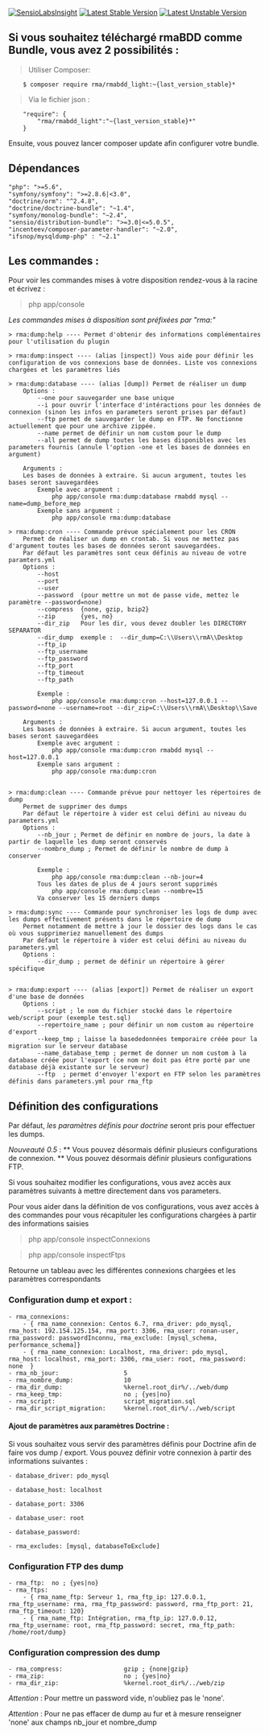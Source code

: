 [![SensioLabsInsight](https://insight.sensiolabs.com/projects/b32f2cd1-f941-4327-b1b5-21960d5bbebe/small.png)](https://insight.sensiolabs.com/projects/b32f2cd1-f941-4327-b1b5-21960d5bbebe) [![Latest Stable Version](https://poser.pugx.org/rma/rmabdd_light/v/stable)](https://packagist.org/packages/rma/rmabdd_light) [![Latest Unstable Version](https://poser.pugx.org/rma/rmabdd_light/v/unstable)](https://packagist.org/packages/rma/rmabdd_light)

## Si vous souhaitez téléchargé rmaBDD comme Bundle, vous avez 2 possibilités :

> Utiliser Composer:
```
    $ composer require rma/rmabdd_light:~{last_version_stable}*
```

> Via le fichier json :
```
    "require": {
        "rma/rmabdd_light":"~{last_version_stable}*"
    }
```

Ensuite, vous pouvez lancer composer update afin configurer votre bundle.

## Dépendances
    "php": ">=5.6",
    "symfony/symfony": ">=2.8.6|<3.0",
    "doctrine/orm": "^2.4.8",
    "doctrine/doctrine-bundle": "~1.4",
    "symfony/monolog-bundle": "~2.4",
    "sensio/distribution-bundle": ">=3.0|<=5.0.5",
    "incenteev/composer-parameter-handler": "~2.0",
    "ifsnop/mysqldump-php" : "~2.1"

## Les commandes :

Pour voir les commandes mises à votre disposition rendez-vous à la racine et écrivez :
    
> php app/console 

*Les commandes mises à disposition sont préfixées par "rma:"*
    
    > rma:dump:help ---- Permet d'obtenir des informations complémentaires pour l'utilisation du plugin

    > rma:dump:inspect ---- (alias [inspect]) Vous aide pour définir les configuration de vos connexions base de données. Liste vos connexions chargées et les paramètres liés

    > rma:dump:database ---- (alias [dump]) Permet de réaliser un dump 
        Options :
            --one pour sauvegarder une base unique
            --i pour ouvrir l'interface d'intéractions pour les données de connexion (sinon les infos en parameters seront prises par défaut)
            --ftp permet de sauvegarder le dump en FTP. Ne fonctionne actuellement que pour une archive zippée. 
            --name permet de définir un nom custom pour le dump
            --all permet de dump toutes les bases disponibles avec les parameters fournis (annule l'option -one et les bases de données en argument)
            
        Arguments :
        Les bases de données à extraire. Si aucun argument, toutes les bases seront sauvegardées
            Exemple avec argument : 
                php app/console rma:dump:database rmabdd mysql --name=dump_before_mep
            Exemple sans argument : 
                php app/console rma:dump:database

    > rma:dump:cron ---- Commande prévue spécialement pour les CRON
        Permet de réaliser un dump en crontab. Si vous ne mettez pas d'argument toutes les bases de données seront sauvegardées.
        Par défaut les paramètres sont ceux définis au niveau de votre paramters.yml
        Options : 
            --host
            --port
            --user
            --password  (pour mettre un mot de passe vide, mettez le paramètre --password=none)
            --compress  {none, gzip, bzip2}
            --zip       {yes, no}
            --dir_zip   Pour les dir, vous devez doubler les DIRECTORY SEPARATOR 
            --dir_dump  exemple :  --dir_dump=C:\\Users\\rmA\\Desktop
            --ftp_ip 
            --ftp_username
            --ftp_password
            --ftp_port
            --ftp_timeout
            --ftp_path

            Exemple :
                php app/console rma:dump:cron --host=127.0.0.1 --password=none --username=root --dir_zip=C:\\Users\\rmA\\Desktop\\Save

        Arguments :
        Les bases de données à extraire. Si aucun argument, toutes les bases seront sauvegardées
            Exemple avec argument : 
                php app/console rma:dump:cron rmabdd mysql --host=127.0.0.1
            Exemple sans argument : 
                php app/console rma:dump:cron 


    > rma:dump:clean ---- Commande prévue pour nettoyer les répertoires de dump
        Permet de supprimer des dumps
        Par défaut le répertoire à vider est celui défini au niveau du parameters.yml
        Options : 
            --nb_jour ; Permet de définir en nombre de jours, la date à partir de laquelle les dump seront conservés
            --nombre_dump ; Permet de définir le nombre de dump à conserver

            Exemple :
                php app/console rma:dump:clean --nb-jour=4 
            Tous les dates de plus de 4 jours seront supprimés
                php app/console rma:dump:clean --nombre=15
            Va conserver les 15 derniers dumps 

    > rma:dump:sync ---- Commande pour synchroniser les logs de dump avec les dumps effectivement présents dans le répertoire de dump
        Permet notamment de mettre à jour le dossier des logs dans le cas où vous supprimeriez manuellement des dumps
        Par défaut le répertoire à vider est celui défini au niveau du parameters.yml
        Options :
            --dir_dump ; permet de définir un répertoire à gérer spécifique 


    > rma:dump:export ---- (alias [export]) Permet de réaliser un export d'une base de données 
        Options :
            --script ; le nom du fichier stocké dans le répertoire web/script pour (exemple test.sql)
            --repertoire_name ; pour définir un nom custom au répertoire d'export
            --keep_tmp ; laisse la basededonnées temporaire créée pour la migration sur le serveur database
            --name_database_temp ; permet de donner un nom custom à la database créée pour l'export (ce nom ne doit pas être porté par une database déjà existante sur le serveur)
            --ftp  ; permet d'envoyer l'export en FTP selon les paramètres définis dans parameters.yml pour rma_ftp

## Définition des configurations 

Par défaut, *les paramètres définis pour doctrine* seront pris pour effectuer les dumps.

*Nouveauté 0.5* : 
        ** Vous pouvez désormais définir plusieurs configurations de connexion.
        ** Vous pouvez désormais définir plusieurs configurations FTP.

Si vous souhaitez modifier les configurations, vous avez accès aux paramètres suivants à mettre directement dans vos parameters.
    
Pour vous aider dans la définition de vos configurations, vous avez accès à des commandes pour vous récapituler les configurations chargées à partir des informations saisies

> php app/console inspectConnexions

> php app/console inspectFtps

Retourne un tableau avec les différentes connexions chargées et les paramètres correspondants

### Configuration dump et export : 
    - rma_connexions:
        - { rma_name_connexion: Centos 6.7, rma_driver: pdo_mysql, rma_host: 192.154.125.154, rma_port: 3306, rma_user: ronan-user, rma_password: passwordInconnu, rma_exclude: [mysql_schema, performance_schema]}
        - { rma_name_connexion: Localhost, rma_driver: pdo_mysql, rma_host: localhost, rma_port: 3306, rma_user: root, rma_password: none  }     
    - rma_nb_jour:                  5
    - rma_nombre_dump:              10
    - rma_dir_dump:                 %kernel.root_dir%/../web/dump
    - rma_keep_tmp:                 no ; {yes|no} 
    - rma_script:                   script_migration.sql 
    - rma_dir_script_migration:     %kernel.root_dir%/../web/script

#### Ajout de paramètres aux paramètres Doctrine : 

Si vous souhaitez vous servir des paramètres définis pour Doctrine afin de faire vos dump / export.
Vous pouvez définir votre connexion à partir des informations suivantes : 

    - database_driver: pdo_mysql

    - database_host: localhost

    - database_port: 3306

    - database_user: root

    - database_password:

    - rma_excludes: [mysql, databaseToExclude] 


### Configuration FTP des dump 
    - rma_ftp:  no ; {yes|no} 
    - rma_ftps:
        - { rma_name_ftp: Serveur 1, rma_ftp_ip: 127.0.0.1, rma_ftp_username: rma, rma_ftp_password: password, rma_ftp_port: 21, rma_ftp_timeout: 120}
        - { rma_name_ftp: Intégration, rma_ftp_ip: 127.0.0.12, rma_ftp_username: root, rma_ftp_password: secret, rma_ftp_path: /home/root/dump}     

### Configuration compression des dump 
    - rma_compress:                 gzip ; {none|gzip}
    - rma_zip:                      no ; {yes|no} 
    - rma_dir_zip:                  %kernel.root_dir%/../web/zip

*Attention* : Pour mettre un password vide, n'oubliez pas le 'none'.

*Attention* : Pour ne pas effacer de dump au fur et à mesure renseigner 'none' aux champs nb_jour et nombre_dump
